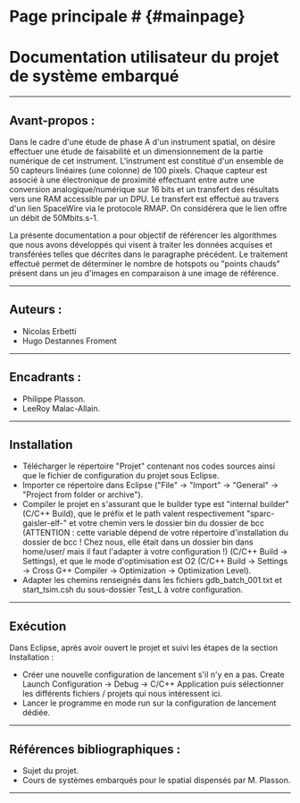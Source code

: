 # Page principale # {#mainpage}


Documentation utilisateur du projet de système embarqué
============

***

## Avant-propos :

Dans le cadre d'une étude de phase A d'un instrument spatial, on désire effectuer une étude de
faisabilité et un dimensionnement de la partie numérique de cet instrument. L'instrument est
constitué d'un ensemble de 50 capteurs linéaires (une colonne) de 100 pixels. Chaque capteur
est associé à une électronique de proximité effectuant entre autre une conversion
analogique/numérique sur 16 bits et un transfert des résultats vers une RAM accessible par un
DPU. Le transfert est effectué au travers d'un lien SpaceWire via le protocole RMAP. On
considérera que le lien offre un débit de 50Mbits.s-1.

La présente documentation a pour objectif de référencer les algorithmes que nous avons développés qui visent à traiter les données acquises et transférées telles que décrites dans le paragraphe précédent. Le traitement effectué permet de déterminer le nombre de hotspots ou "points chauds" présent dans un jeu d'images en comparaison à une image de référence.


***

## Auteurs : 

- Nicolas Erbetti
- Hugo Destannes Froment

***

## Encadrants : 

- Philippe Plasson.
- LeeRoy Malac-Allain.

***

## Installation

* Télécharger le répertoire "Projet" contenant nos codes sources ainsi que le fichier de configuration du projet sous Eclipse.
* Importer ce répertoire dans Eclipse ("File" -> "Import" -> "General" -> "Project from folder or archive").
* Compiler le projet en s'assurant que le builder type est "internal builder" (C/C++ Build), que le préfix et le path valent respectivement "sparc-gaisler-elf-" et votre chemin vers le dossier bin du dossier de bcc (ATTENTION : cette variable dépend de votre répertoire d'installation du dossier de bcc ! Chez nous, elle était dans un dossier bin dans home/user/ mais il faut l'adapter à votre configuration !) (C/C++ Build -> Settings), et que le mode d'optimisation est O2 (C/C++ Build -> Settings -> Cross G++ Compiler -> Optimization -> Optimization Level).
* Adapter les chemins renseignés dans les fichiers gdb_batch_001.txt et start_tsim.csh du sous-dossier Test_L à votre configuration.


***

## Exécution

Dans Eclipse, après avoir ouvert le projet et suivi les étapes de la section Installation :
* Créer une nouvelle configuration de lancement s'il n'y en a pas. Create Launch Configuration -> Debug -> C/C++ Application puis sélectionner les différents fichiers / projets qui nous intéressent ici. 
* Lancer le programme en mode run sur la configuration de lancement dédiée.

***

## Références bibliographiques : 

* Sujet du projet.
* Cours de systèmes embarqués pour le spatial dispensés par M. Plasson.

***
